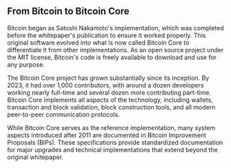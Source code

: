 ## From Bitcoin to Bitcoin Core

Bitcoin began as Satoshi Nakamoto's implementation, which was completed before the whitepaper's publication to ensure it worked properly. This original software evolved into what is now called Bitcoin Core to differentiate it from other implementations. As an open source project under the MIT license, Bitcoin's code is freely available to download and use for any purpose.

The Bitcoin Core project has grown substantially since its inception. By 2023, it had over 1,000 contributors, with around a dozen developers working nearly full-time and several dozen more contributing part-time. Bitcoin Core implements all aspects of the technology, including wallets, transaction and block validation, block construction tools, and all modern peer-to-peer communication protocols.

While Bitcoin Core serves as the reference implementation, many system aspects introduced after 2011 are documented in Bitcoin Improvement Proposals (BIPs). These specifications provide standardized documentation for major upgrades and technical implementations that extend beyond the original whitepaper.